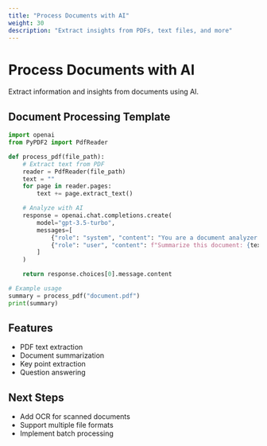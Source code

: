 ```yaml
---
title: "Process Documents with AI"
weight: 30
description: "Extract insights from PDFs, text files, and more"
---
```


# Process Documents with AI

Extract information and insights from documents using AI.

## Document Processing Template

```python
import openai
from PyPDF2 import PdfReader

def process_pdf(file_path):
    # Extract text from PDF
    reader = PdfReader(file_path)
    text = ""
    for page in reader.pages:
        text += page.extract_text()

    # Analyze with AI
    response = openai.chat.completions.create(
        model="gpt-3.5-turbo",
        messages=[
            {"role": "system", "content": "You are a document analyzer."},
            {"role": "user", "content": f"Summarize this document: {text[:3000]}"}
        ]
    )

    return response.choices[0].message.content

# Example usage
summary = process_pdf("document.pdf")
print(summary)
```

## Features
- PDF text extraction
- Document summarization
- Key point extraction
- Question answering

## Next Steps
- Add OCR for scanned documents
- Support multiple file formats
- Implement batch processing